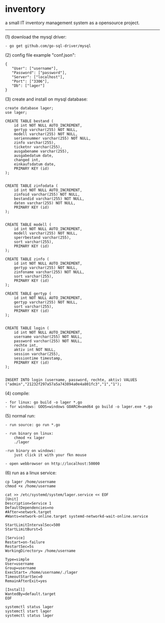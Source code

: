 # inventory
a small IT inventory management system as a opensource project.



-----------------------------------------------------------------



(1) download the mysql driver:

	- go get github.com/go-sql-driver/mysql


(2) config file example "conf.json":

	{
	   "User": ["username"],
 	   "Password": ["password"],
 	   "Server": ["localhost"],
 	   "Port": ["3306"],
	   "Db": ["lager"]
	}


(3) create and install on mysql database:

	create database lager;
	use lager;

	CREATE TABLE bestand (
		id int NOT NULL AUTO_INCREMENT,
		gertyp varchar(255) NOT NULL,
		modell varchar(255) NOT NULL,
		seriennummer varchar(255) NOT NULL,
		zinfo varchar(255),
		ticketnr varchar(255),
		ausgabename varchar(255),
		ausgabedatum date,
		changed int,
		einkaufsdatum date,
		PRIMARY KEY (id)
	);


	CREATE TABLE zinfodata (
		id int NOT NULL AUTO_INCREMENT,
		zinfoid varchar(255) NOT NULL,
		bestandid varchar(255) NOT NULL,
		daten varchar(255) NOT NULL,
		PRIMARY KEY (id)
	);


	CREATE TABLE modell (
		id int NOT NULL AUTO_INCREMENT,
		modell varchar(255) NOT NULL,
		sperrbestand varchar(255),
		sort varchar(255),
		PRIMARY KEY (id)
	);

	CREATE TABLE zinfo (
		id int NOT NULL AUTO_INCREMENT,
		gertyp varchar(255) NOT NULL,
		zinfoname varchar(255) NOT NULL,
		sort varchar(255),
		PRIMARY KEY (id)
	);

	CREATE TABLE gertyp (
		id int NOT NULL AUTO_INCREMENT,
		gertyp varchar(255) NOT NULL,
		sort varchar(255),
		PRIMARY KEY (id)
	);


	CREATE TABLE login (
		id int NOT NULL AUTO_INCREMENT,
		username varchar(255) NOT NULL,
		password varchar(255) NOT NULL,
		rechte int,
		aktiv int NOT NULL,
		session varchar(255),
		sessiontime timestamp,
		PRIMARY KEY (id)
	);


	INSERT INTO login (username, password, rechte, aktiv) VALUES ("admin","21232f297a57a5a743894a0e4a801fc3","1","1");

(4) compile:

	- for linux: go build -o lager *.go
	- for windows: GOOS=windows GOARCH=amd64 go build -o lager.exe *.go

(5) normal run:

	- run source: go run *.go
	
	- run binary on linux:
		chmod +x lager
		./lager
	
	-run binary on windows:
		just click it with your fkn mouse

	- open webbrowser on http://localhost:50000

(6) run as a linux service:
	
	cp lager /home/username
	chmod +x /home/username
	
	cat >> /etc/systemd/system/lager.service << EOF
	[Unit]
	Description=Service 1
	DefaultDependencies=no
	#After=network.target
	#Wants=network-online.target systemd-networkd-wait-online.service

	StartLimitIntervalSec=500
	StartLimitBurst=5

	[Service]
	Restart=on-failure
	RestartSec=5s
	WorkingDirectory= /home/username

	Type=simple
	User=username
	Group=username
	ExecStart= /home/username/./lager
	TimeoutStartSec=0
	RemainAfterExit=yes

	[Install]
	WantedBy=default.target
	EOF	
	
	systemctl status lager
	systemctl start lager
	systemctl status lager

